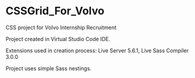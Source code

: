 # CSSGrid_For_Volvo
CSS project for Volvo Internship Recruitment

Project created in Virtual Studio Code IDE.

Extensions used in creation process: Live Server 5.6.1, Live Sass Compiler 3.0.0

Project uses simple Sass nestings.
